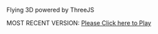 Flying 3D powered by ThreeJS

MOST RECENT VERSION: [Please Click here to Play](https://rawcdn.githack.com/alperenbutun/Flying-3d/34f59d4/index.html)
